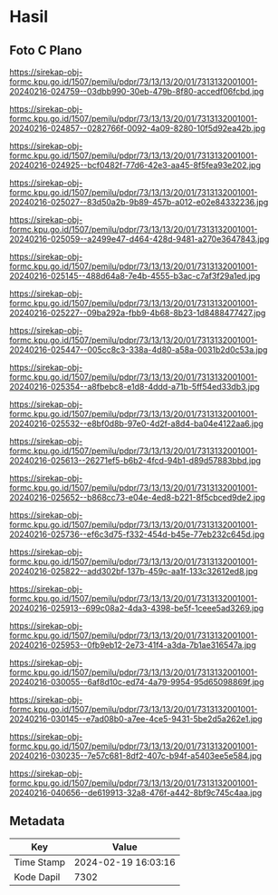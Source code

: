 # Hasil

## Foto C Plano

https://sirekap-obj-formc.kpu.go.id/1507/pemilu/pdpr/73/13/13/20/01/7313132001001-20240216-024759--03dbb990-30eb-479b-8f80-accedf06fcbd.jpg

https://sirekap-obj-formc.kpu.go.id/1507/pemilu/pdpr/73/13/13/20/01/7313132001001-20240216-024857--0282766f-0092-4a09-8280-10f5d92ea42b.jpg

https://sirekap-obj-formc.kpu.go.id/1507/pemilu/pdpr/73/13/13/20/01/7313132001001-20240216-024925--bcf0482f-77d6-42e3-aa45-8f5fea93e202.jpg

https://sirekap-obj-formc.kpu.go.id/1507/pemilu/pdpr/73/13/13/20/01/7313132001001-20240216-025027--83d50a2b-9b89-457b-a012-e02e84332236.jpg

https://sirekap-obj-formc.kpu.go.id/1507/pemilu/pdpr/73/13/13/20/01/7313132001001-20240216-025059--a2499e47-d464-428d-9481-a270e3647843.jpg

https://sirekap-obj-formc.kpu.go.id/1507/pemilu/pdpr/73/13/13/20/01/7313132001001-20240216-025145--488d64a8-7e4b-4555-b3ac-c7af3f29a1ed.jpg

https://sirekap-obj-formc.kpu.go.id/1507/pemilu/pdpr/73/13/13/20/01/7313132001001-20240216-025227--09ba292a-fbb9-4b68-8b23-1d8488477427.jpg

https://sirekap-obj-formc.kpu.go.id/1507/pemilu/pdpr/73/13/13/20/01/7313132001001-20240216-025447--005cc8c3-338a-4d80-a58a-0031b2d0c53a.jpg

https://sirekap-obj-formc.kpu.go.id/1507/pemilu/pdpr/73/13/13/20/01/7313132001001-20240216-025354--a8fbebc8-e1d8-4ddd-a71b-5ff54ed33db3.jpg

https://sirekap-obj-formc.kpu.go.id/1507/pemilu/pdpr/73/13/13/20/01/7313132001001-20240216-025532--e8bf0d8b-97e0-4d2f-a8d4-ba04e4122aa6.jpg

https://sirekap-obj-formc.kpu.go.id/1507/pemilu/pdpr/73/13/13/20/01/7313132001001-20240216-025613--26271ef5-b6b2-4fcd-94b1-d89d57883bbd.jpg

https://sirekap-obj-formc.kpu.go.id/1507/pemilu/pdpr/73/13/13/20/01/7313132001001-20240216-025652--b868cc73-e04e-4ed8-b221-8f5cbced9de2.jpg

https://sirekap-obj-formc.kpu.go.id/1507/pemilu/pdpr/73/13/13/20/01/7313132001001-20240216-025736--ef6c3d75-f332-454d-b45e-77eb232c645d.jpg

https://sirekap-obj-formc.kpu.go.id/1507/pemilu/pdpr/73/13/13/20/01/7313132001001-20240216-025822--add302bf-137b-459c-aa1f-133c32612ed8.jpg

https://sirekap-obj-formc.kpu.go.id/1507/pemilu/pdpr/73/13/13/20/01/7313132001001-20240216-025913--699c08a2-4da3-4398-be5f-1ceee5ad3269.jpg

https://sirekap-obj-formc.kpu.go.id/1507/pemilu/pdpr/73/13/13/20/01/7313132001001-20240216-025953--0fb9eb12-2e73-41f4-a3da-7b1ae316547a.jpg

https://sirekap-obj-formc.kpu.go.id/1507/pemilu/pdpr/73/13/13/20/01/7313132001001-20240216-030055--6af8d10c-ed74-4a79-9954-95d65098869f.jpg

https://sirekap-obj-formc.kpu.go.id/1507/pemilu/pdpr/73/13/13/20/01/7313132001001-20240216-030145--e7ad08b0-a7ee-4ce5-9431-5be2d5a262e1.jpg

https://sirekap-obj-formc.kpu.go.id/1507/pemilu/pdpr/73/13/13/20/01/7313132001001-20240216-030235--7e57c681-8df2-407c-b94f-a5403ee5e584.jpg

https://sirekap-obj-formc.kpu.go.id/1507/pemilu/pdpr/73/13/13/20/01/7313132001001-20240216-040656--de619913-32a8-476f-a442-8bf9c745c4aa.jpg


## Metadata

| Key        | Value               |
| ---------- | ------------------- |
| Time Stamp | 2024-02-19 16:03:16 |
| Kode Dapil | 7302                |




